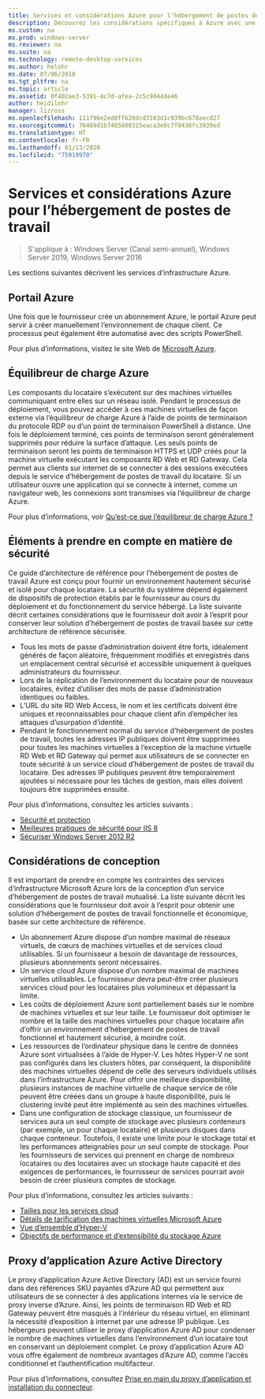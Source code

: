 ```yaml
---
title: Services et considérations Azure pour l’hébergement de postes de travail
description: Découvrez les considérations spécifiques à Azure avec une solution d’hébergement de postes de travail à distance.
ms.custom: na
ms.prod: windows-server
ms.reviewer: na
ms.suite: na
ms.technology: remote-desktop-services
ms.author: helohr
ms.date: 07/06/2018
ms.tgt_pltfrm: na
ms.topic: article
ms.assetid: 0f402ae3-5391-4c7d-afea-2c5c9044de46
author: heidilohr
manager: lizross
ms.openlocfilehash: 111f96e2ed0ffb20dcd3103d1c939bc678aecd27
ms.sourcegitcommit: 76469d1b7465800315eaca3e0c7f0438fc3939ed
ms.translationtype: HT
ms.contentlocale: fr-FR
ms.lasthandoff: 01/13/2020
ms.locfileid: "75919970"
---
```

# <a name="azure-services-and-considerations-for-desktop-hosting"></a>Services et considérations Azure pour l’hébergement de postes de travail

>S'applique à : Windows Server (Canal semi-annuel), Windows Server 2019, Windows Server 2016

Les sections suivantes décrivent les services d’infrastructure Azure.
  
## <a name="azure-portal"></a>Portail Azure

Une fois que le fournisseur crée un abonnement Azure, le portail Azure peut servir à créer manuellement l’environnement de chaque client. Ce processus peut également être automatisé avec des scripts PowerShell.  

Pour plus d’informations, visitez le site Web de [Microsoft Azure](https://www.azure.microsoft.com).
  
## <a name="azure-load-balancer"></a>Équilibreur de charge Azure

Les composants du locataire s’exécutent sur des machines virtuelles communiquant entre elles sur un réseau isolé. Pendant le processus de déploiement, vous pouvez accéder à ces machines virtuelles de façon externe via l’équilibreur de charge Azure à l’aide de points de terminaison du protocole RDP ou d’un point de terminaison PowerShell à distance. Une fois le déploiement terminé, ces points de terminaison seront généralement supprimés pour réduire la surface d’attaque. Les seuls points de terminaison seront les points de terminaison HTTPS et UDP créés pour la machine virtuelle exécutant les composants RD Web et RD Gateway. Cela permet aux clients sur internet de se connecter à des sessions exécutées depuis le service d’hébergement de postes de travail du locataire. Si un utilisateur ouvre une application qui se connecte à internet, comme un navigateur web, les connexions sont transmises via l’équilibreur de charge Azure.  
  
Pour plus d’informations, voir [Qu’est-ce que l’équilibreur de charge Azure ?](https://azure.microsoft.com/documentation/articles/virtual-machines-linux-load-balance/)
  
## <a name="security-considerations"></a>Éléments à prendre en compte en matière de sécurité

Ce guide d’architecture de référence pour l’hébergement de postes de travail Azure est conçu pour fournir un environnement hautement sécurisé et isolé pour chaque locataire. La sécurité du système dépend également de dispositifs de protection établis par le fournisseur au cours du déploiement et du fonctionnement du service hébergé. La liste suivante décrit certaines considérations que le fournisseur doit avoir à l’esprit pour conserver leur solution d’hébergement de postes de travail basée sur cette architecture de référence sécurisée.

- Tous les mots de passe d’administration doivent être forts, idéalement générés de façon aléatoire, fréquemment modifiés et enregistrés dans un emplacement central sécurisé et accessible uniquement à quelques administrateurs du fournisseur.  
- Lors de la réplication de l’environnement du locataire pour de nouveaux locataires, évitez d’utiliser des mots de passe d’administration identiques ou faibles.
- L’URL du site RD Web Access, le nom et les certificats doivent être uniques et reconnaissables pour chaque client afin d’empêcher les attaques d’usurpation d’identité.  
- Pendant le fonctionnement normal du service d’hébergement de postes de travail, toutes les adresses IP publiques doivent être supprimées pour toutes les machines virtuelles à l’exception de la machine virtuelle RD Web et RD Gateway qui permet aux utilisateurs de se connecter en toute sécurité à un service cloud d’hébergement de postes de travail du locataire. Des adresses IP publiques peuvent être temporairement ajoutées si nécessaire pour les tâches de gestion, mais elles doivent toujours être supprimées ensuite.  
  
Pour plus d’informations, consultez les articles suivants :

- [Sécurité et protection](https://docs.microsoft.com/previous-versions/windows/it-pro/windows-server-2012-R2-and-2012/hh831778(v=ws.11))  
- [Meilleures pratiques de sécurité pour IIS 8](https://docs.microsoft.com/previous-versions/windows/it-pro/windows-server-2012-R2-and-2012/jj635855(v=ws.11))  
- [Sécuriser Windows Server 2012 R2](https://docs.microsoft.com/previous-versions/windows/it-pro/windows-server-2012-R2-and-2012/hh831360(v=ws.11))  
  
## <a name="design-considerations"></a>Considérations de conception

Il est important de prendre en compte les contraintes des services d’infrastructure Microsoft Azure lors de la conception d’un service d’hébergement de postes de travail mutualisé. La liste suivante décrit les considérations que le fournisseur doit avoir à l’esprit pour obtenir une solution d’hébergement de postes de travail fonctionnelle et économique, basée sur cette architecture de référence.  
  
- Un abonnement Azure dispose d’un nombre maximal de réseaux virtuels, de cœurs de machines virtuelles et de services cloud utilisables. Si un fournisseur a besoin de davantage de ressources, plusieurs abonnements seront nécessaires.
- Un service cloud Azure dispose d’un nombre maximal de machines virtuelles utilisables. Le fournisseur devra peut-être créer plusieurs services cloud pour les locataires plus volumineux et dépassant la limite.  
- Les coûts de déploiement Azure sont partiellement basés sur le nombre de machines virtuelles et sur leur taille. Le fournisseur doit optimiser le nombre et la taille des machines virtuelles pour chaque locataire afin d’offrir un environnement d’hébergement de postes de travail fonctionnel et hautement sécurisé, à moindre coût.  
- Les ressources de l’ordinateur physique dans le centre de données Azure sont virtualisées à l’aide de Hyper-V. Les hôtes Hyper-V ne sont pas configurés dans les clusters hôtes, par conséquent, la disponibilité des machines virtuelles dépend de celle des serveurs individuels utilisés dans l’infrastructure Azure. Pour offrir une meilleure disponibilité, plusieurs instances de machine virtuelle de chaque service de rôle peuvent être créées dans un groupe à haute disponibilité, puis le clustering invité peut être implémenté au sein des machines virtuelles.  
- Dans une configuration de stockage classique, un fournisseur de services aura un seul compte de stockage avec plusieurs conteneurs (par exemple, un pour chaque locataire) et plusieurs disques dans chaque conteneur. Toutefois, il existe une limite pour le stockage total et les performances atteignables pour un seul compte de stockage. Pour les fournisseurs de services qui prennent en charge de nombreux locataires ou des locataires avec un stockage haute capacité et des exigences de performances, le fournisseur de services pourrait avoir besoin de créer plusieurs comptes de stockage.  
  
Pour plus d’informations, consultez les articles suivants :

- [Tailles pour les services cloud](https://docs.microsoft.com/azure/cloud-services/cloud-services-sizes-specs)  
- [Détails de tarification des machines virtuelles Microsoft Azure](https://azure.microsoft.com/pricing/details/virtual-machines/)  
- [Vue d’ensemble d’Hyper-V](https://docs.microsoft.com/previous-versions/windows/it-pro/windows-server-2012-R2-and-2012/hh831531(v=ws.11))  
- [Objectifs de performance et d’extensibilité du stockage Azure](https://docs.microsoft.com/azure/storage/common/storage-scalability-targets)  

## <a name="azure-active-directory-application-proxy"></a>Proxy d’application Azure Active Directory

Le proxy d’application Azure Active Directory (AD) est un service fourni dans des références SKU payantes d’Azure AD qui permettent aux utilisateurs de se connecter à des applications internes via le service de proxy inverse d’Azure. Ainsi, les points de terminaison RD Web et RD Gateway peuvent être masqués à l’intérieur du réseau virtuel, en éliminant la nécessité d’exposition à internet par une adresse IP publique. Les hébergeurs peuvent utiliser le proxy d’application Azure AD pour condenser le nombre de machines virtuelles dans l’environnement d’un locataire tout en conservant un déploiement complet. Le proxy d’application Azure AD vous offre également de nombreux avantages d’Azure AD, comme l’accès conditionnel et l’authentification multifacteur.

Pour plus d’informations, consultez [Prise en main du proxy d’application et installation du connecteur](https://docs.microsoft.com/azure/active-directory/manage-apps/application-proxy-enable).